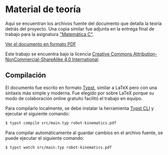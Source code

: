 # Material de teoría

Aquí se encuentran los archivos fuente del documento que detalla la teoría detrás del proyecto. Una copia similar fue adjunta en la entrega final de trabajo para la asignatura ["Matemática C"](https://www1.ing.unlp.edu.ar/catedras/F1304/).

[Ver el documento en formato PDF](./robot-kinematics.pdf)

Este trabajo se encuentra bajo la licencia [Creative Commons Attribution-NonCommercial-ShareAlike 4.0 International](https://creativecommons.org/licenses/by-nc-sa/4.0/).

## Compilación

El documento fue escrito en formato [Typst](https://typst.app/), similar a LaTeX pero con una sintaxis más simple y moderna. Fue elegido por sobre LaTeX porque su modo de colaboración online gratuito facilitó el trabajo en equipo.

Para compilarlo localmente, se debe instalar la herramienta [Typst CLI](https://github.com/typst/typst) y ejecutar el siguiente comando:

```bash
$ typst compile src/main.typ robot-kinematics.pdf
```

Para compilar automáticamente al guardar cambios en el archivo fuente, se puede ejecutar el siguiente comando:

```bash
$ typst watch src/main.typ robot-kinematics.pdf
```
